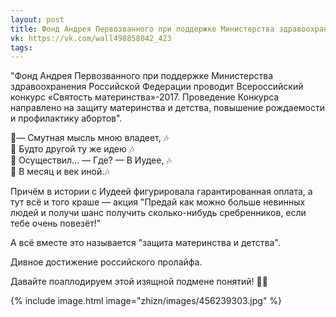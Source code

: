 ```yaml
---
layout: post
title: Фонд Андрея Первозванного при поддержке Министерства здравоохранения Российской Федерации проводит...
vk: https://vk.com/wall498858042_423
tags:
---
```

"Фонд Андрея Первозванного при поддержке Министерства здравоохранения Российской Федерации проводит Всероссийский конкурс «Святость материнства»-2017. Проведение Конкурса направлено на защиту материнства и детства, повышение рождаемости и профилактику абортов".

 🎼— Смутная мысль мною владеет, 🎶<br>
 🎼 Будто другой ту же идею 🎶<br>
 🎼 Осуществил... — Где? — В Иудее, 🎶 <br>
 🎼 В месяц и век иной.🎶

Причём в истории с Иудеей фигурировала гарантированная оплата, а тут всё и того краше — акция "Предай как можно больше невинных людей и получи шанс получить сколько-нибудь сребренников, если тебе очень повезёт!"

А всё вместе это называется "защита материнства и детства".

Дивное достижение российского пролайфа. 

Давайте поаплодируем этой изящной подмене понятий! 👏🏻

{% include image.html image="zhizn/images/456239303.jpg" %}